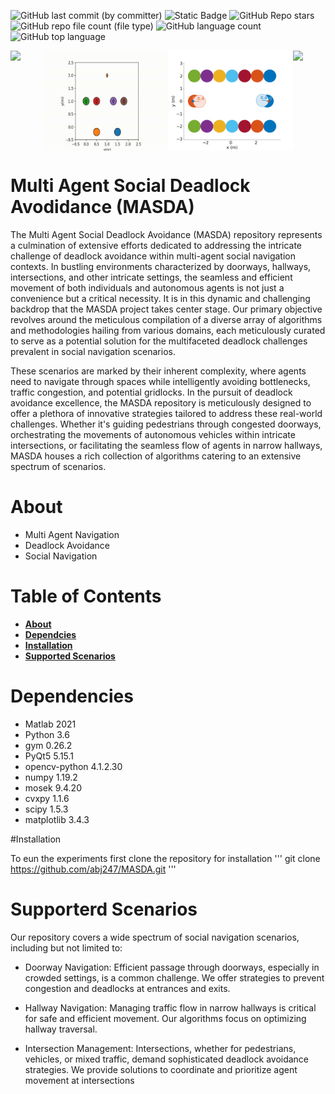 ![GitHub last commit (by committer)](https://img.shields.io/github/last-commit/abj247/MASDA)
![Static Badge](https://img.shields.io/badge/Status-Incomplete-red)
![GitHub Repo stars](https://img.shields.io/github/stars/abj247/MASDA)
![GitHub repo file count (file type)](https://img.shields.io/github/directory-file-count/abj247/MASDA)
![GitHub language count](https://img.shields.io/github/languages/count/abj247/MASDA)
![GitHub top language](https://img.shields.io/github/languages/top/abj247/MASDA)

<div style="display: flex; flex-direction: row;">
    <img src="animations/CADRL_2agents_intersection.gif" width="200">
    <img src="animations/IMPC_doorway.gif" width="200" height="160">
    <img src="animations/CADRL_2agents_hallway.gif" width="200">
    <img src="animations/CADRL_2agents_doorway.gif" width="200">
</div>


# Multi Agent Social Deadlock Avodidance (MASDA)

<p class="justify">The Multi Agent Social Deadlock Avoidance (MASDA) repository represents a culmination of extensive efforts dedicated to addressing the intricate challenge of deadlock avoidance within multi-agent social navigation contexts. In bustling environments characterized by doorways, hallways, intersections, and other intricate settings, the seamless and efficient movement of both individuals and autonomous agents is not just a convenience but a critical necessity. It is in this dynamic and challenging backdrop that the MASDA project takes center stage. Our primary objective revolves around the meticulous compilation of a diverse array of algorithms and methodologies hailing from various domains, each meticulously curated to serve as a potential solution for the multifaceted deadlock challenges prevalent in social navigation scenarios. </p>

<p class="justify">These scenarios are marked by their inherent complexity, where agents need to navigate through spaces while intelligently avoiding bottlenecks, traffic congestion, and potential gridlocks. In the pursuit of deadlock avoidance excellence, the MASDA repository is meticulously designed to offer a plethora of innovative strategies tailored to address these real-world challenges. Whether it's guiding pedestrians through congested doorways, orchestrating the movements of autonomous vehicles within intricate intersections, or facilitating the seamless flow of agents in narrow hallways, MASDA houses a rich collection of algorithms catering to an extensive spectrum of scenarios.</p>

# About
* Multi Agent Navigation
* Deadlock Avoidance
* Social Navigation

# Table of Contents
- [**About**](#About)
- [**Dependcies**](#Dependcies)
- [**Installation**](#Installation)
- [**Supported Scenarios**](#Supported-Scenarios)



# Dependencies
* Matlab 2021
* Python         3.6
* gym            0.26.2
* PyQt5          5.15.1
* opencv-python  4.1.2.30
* numpy          1.19.2
* mosek          9.4.20
* cvxpy          1.1.6
* scipy          1.5.3
* matplotlib     3.4.3


#Installation

To eun the experiments first clone the repository for installation
''' git clone https://github.com/abj247/MASDA.git '''

# Supporterd Scenarios
Our repository covers a wide spectrum of social navigation scenarios, including but not limited to:

* Doorway Navigation: Efficient passage through doorways, especially in crowded settings, is a common challenge. We offer strategies to prevent congestion and deadlocks at entrances and exits.

* Hallway Navigation: Managing traffic flow in narrow hallways is critical for safe and efficient movement. Our algorithms focus on optimizing hallway traversal.

* Intersection Management: Intersections, whether for pedestrians, vehicles, or mixed traffic, demand sophisticated deadlock avoidance strategies. We provide solutions to coordinate and prioritize agent movement at intersections
